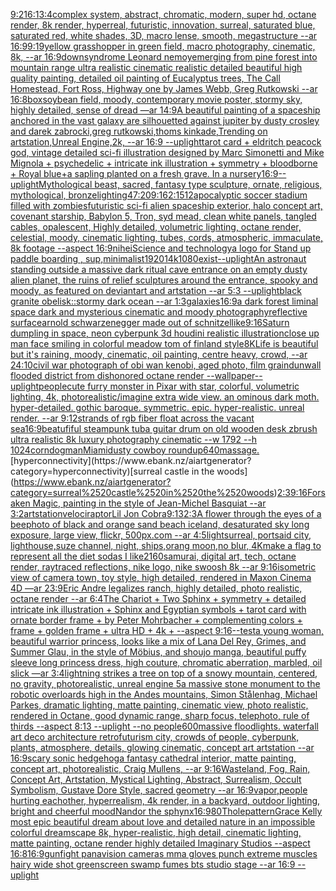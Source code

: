[9:21](https://www.ebank.nz/aiartgenerator?category=9%3A21)[6:1](https://www.ebank.nz/aiartgenerator?category=6%3A1)[3:4](https://www.ebank.nz/aiartgenerator?category=3%3A4)[complex system, abstract, chromatic, modern, super hd, octane render, 8k render, hyperreal, futuristic, innovation, surreal, saturated blue, saturated red, white shades, 3D, macro lense, smooth, megastructure --ar 16:9](https://www.ebank.nz/aiartgenerator?category=complex%2520system%2C%2520abstract%2C%2520chromatic%2C%2520modern%2C%2520super%2520hd%2C%2520octane%2520render%2C%25208k%2520render%2C%2520hyperreal%2C%2520futuristic%2C%2520innovation%2C%2520surreal%2C%2520saturated%2520blue%2C%2520saturated%2520red%2C%2520white%2520shades%2C%25203D%2C%2520macro%2520lense%2C%2520smooth%2C%2520megastructure%2520--ar%252016%3A9)[9:19](https://www.ebank.nz/aiartgenerator?category=9%3A19)[yellow grasshopper in green field, macro photography, cinematic, 8k, --ar 16:9](https://www.ebank.nz/aiartgenerator?category=yellow%2520grasshopper%2520in%2520green%2520field%2C%2520macro%2520photography%2C%2520cinematic%2C%25208k%2C%2520--ar%252016%3A9)[downsyndrome Leonard nemoy](https://www.ebank.nz/aiartgenerator?category=downsyndrome%2520Leonard%2520nemoy)[emerging from pine forest into mountain range ultra realistic cinematic realistic detailed beautiful high quality painting, detailed oil painting of Eucalyptus trees, The Call Homestead, Fort Ross, Highway one by James Webb, Greg Rutkowski --ar 16:8](https://www.ebank.nz/aiartgenerator?category=emerging%2520from%2520pine%2520forest%2520into%2520mountain%2520range%2520ultra%2520realistic%2520cinematic%2520realistic%2520detailed%2520beautiful%2520high%2520quality%2520painting%2C%2520detailed%2520oil%2520painting%2520of%2520Eucalyptus%2520trees%2C%2520The%2520Call%2520Homestead%2C%2520Fort%2520Ross%2C%2520Highway%2520one%2520by%2520James%2520Webb%2C%2520Greg%2520Rutkowski%2520--ar%252016%3A8)[box](https://www.ebank.nz/aiartgenerator?category=box)[soybean field, moody, contemporary movie poster, stormy sky, highly detailed, sense of dread —ar 14:9](https://www.ebank.nz/aiartgenerator?category=soybean%2520field%2C%2520moody%2C%2520contemporary%2520movie%2520poster%2C%2520stormy%2520sky%2C%2520highly%2520detailed%2C%2520sense%2520of%2520dread%2520%E2%80%94ar%252014%3A9)[A beautiful painting of a spaceship anchored in the vast galaxy are silhouetted against jupiter by dusty crosley and darek zabrocki,greg rutkowski,thoms kinkade,Trending on artstation,Unreal Engine,2k, --ar 16:9 --uplight](https://www.ebank.nz/aiartgenerator?category=A%2520beautiful%2520painting%2520of%2520a%2520spaceship%2520anchored%2520in%2520the%2520vast%2520galaxy%2520are%2520silhouetted%2520against%2520jupiter%2520by%2520dusty%2520crosley%2520and%2520darek%2520zabrocki%2Cgreg%2520rutkowski%2Cthoms%2520kinkade%2CTrending%2520on%2520artstation%2CUnreal%C2%A0Engine%2C2k%2C%2520--ar%252016%3A9%2520--uplight)[tarot card + eldritch peacock god, vintage detailed sci-fi illustration designed by Marc Simonetti and Mike Mignola + psychedelic + intricate ink illustration + symmetry + bloodborne +  Royal blue+](https://www.ebank.nz/aiartgenerator?category=tarot%2520card%2520%2B%2520eldritch%2520peacock%2520god%2C%2520vintage%2520detailed%2520sci-fi%2520illustration%2520designed%2520by%2520Marc%2520Simonetti%2520and%2520Mike%2520Mignola%2520%2B%2520psychedelic%2520%2B%2520intricate%2520ink%2520illustration%2520%2B%2520symmetry%2520%2B%2520bloodborne%2520%2B%2520%2520Royal%2520blue%2B)[a sapling planted on a fresh grave. In a nursery](https://www.ebank.nz/aiartgenerator?category=a%2520sapling%2520planted%2520on%2520a%2520fresh%2520grave.%2520In%2520a%2520nursery)[16:9](https://www.ebank.nz/aiartgenerator?category=16%3A9)[--uplight](https://www.ebank.nz/aiartgenerator?category=--uplight)[Mythological beast, sacred, fantasy type sculpture, ornate, religious, mythological, bronze](https://www.ebank.nz/aiartgenerator?category=Mythological%2520beast%2C%2520sacred%2C%2520fantasy%2520type%2520sculpture%2C%2520ornate%2C%2520religious%2C%2520mythological%2C%2520bronze)[lighting](https://www.ebank.nz/aiartgenerator?category=lighting)[47:20](https://www.ebank.nz/aiartgenerator?category=47%3A20)[9:16](https://www.ebank.nz/aiartgenerator?category=9%3A16)[2:1](https://www.ebank.nz/aiartgenerator?category=2%3A1)[512](https://www.ebank.nz/aiartgenerator?category=512)[apocalyptic soccer stadium filled with zombies](https://www.ebank.nz/aiartgenerator?category=apocalyptic%2520soccer%2520stadium%2520filled%2520with%2520zombies)[futuristic sci-fi alien spaceship exterior, halo concept art, covenant starship, Babylon 5, Tron, syd mead, clean white panels, tangled cables, opalescent, Highly detailed, volumetric lighting, octane render, celestial, moody, cinematic lighting, tubes, cords, atmospheric, immaculate, 8k footage --aspect 16:9](https://www.ebank.nz/aiartgenerator?category=futuristic%2520sci-fi%2520alien%2520spaceship%2520exterior%2C%2520halo%2520concept%2520art%2C%2520covenant%2520starship%2C%2520Babylon%25205%2C%2520Tron%2C%2520syd%2520mead%2C%2520clean%2520white%2520panels%2C%2520tangled%2520cables%2C%2520opalescent%2C%2520Highly%2520detailed%2C%2520volumetric%2520lighting%2C%2520octane%2520render%2C%2520celestial%2C%2520moody%2C%2520cinematic%2520lighting%2C%2520tubes%2C%2520cords%2C%2520atmospheric%2C%2520immaculate%2C%25208k%2520footage%2520--aspect%252016%3A9)[nihei](https://www.ebank.nz/aiartgenerator?category=nihei)[Science and technology](https://www.ebank.nz/aiartgenerator?category=Science%2520and%2520technology)[a logo for Stand up paddle boarding , sup,minimalist](https://www.ebank.nz/aiartgenerator?category=a%2520logo%2520for%2520Stand%2520up%2520paddle%2520boarding%2520%2C%2520sup%2Cminimalist)[1920](https://www.ebank.nz/aiartgenerator?category=1920)[1](https://www.ebank.nz/aiartgenerator?category=1)[4k](https://www.ebank.nz/aiartgenerator?category=4k)[1080](https://www.ebank.nz/aiartgenerator?category=1080)[exist](https://www.ebank.nz/aiartgenerator?category=exist)[--uplight](https://www.ebank.nz/aiartgenerator?category=--uplight)[An astronaut standing outside a massive dark ritual cave entrance on an empty dusty alien planet, the ruins of relief sculptures around the entrance, spooky and moody, as featured on deviantart and artstation --ar 5:3 --uplight](https://www.ebank.nz/aiartgenerator?category=An%2520astronaut%2520standing%2520outside%2520a%2520massive%2520dark%2520ritual%2520cave%2520entrance%2520on%2520an%2520empty%2520dusty%2520alien%2520planet%2C%2520the%2520ruins%2520of%2520relief%2520sculptures%2520around%2520the%2520entrance%2C%2520spooky%2520and%2520moody%2C%2520as%2520featured%2520on%2520deviantart%2520and%2520artstation%2520--ar%25205%3A3%2520--uplight)[black granite obelisk::stormy dark ocean --ar 1:3](https://www.ebank.nz/aiartgenerator?category=black%2520granite%2520obelisk%3A%3Astormy%2520dark%2520ocean%2520--ar%25201%3A3)[galaxies](https://www.ebank.nz/aiartgenerator?category=galaxies)[16:9](https://www.ebank.nz/aiartgenerator?category=16%3A9)[a dark forest liminal space dark and mysterious cinematic and moody photography](https://www.ebank.nz/aiartgenerator?category=a%2520dark%2520forest%2520liminal%2520space%2520dark%2520and%2520mysterious%2520cinematic%2520and%2520moody%2520photography)[reflective surface](https://www.ebank.nz/aiartgenerator?category=reflective%2520surface)[arnold schwarzenegger made out of schnitzel](https://www.ebank.nz/aiartgenerator?category=arnold%2520schwarzenegger%2520made%2520out%2520of%2520schnitzel)[like](https://www.ebank.nz/aiartgenerator?category=like)[9:16](https://www.ebank.nz/aiartgenerator?category=9%3A16)[Saturn dumpling in space, neon cyberpunk 3d houdini realistic illustration](https://www.ebank.nz/aiartgenerator?category=Saturn%2520dumpling%2520in%2520space%2C%2520neon%2520cyberpunk%25203d%2520houdini%2520realistic%2520illustration)[close up man face smiling in colorful meadow tom of finland style](https://www.ebank.nz/aiartgenerator?category=close%2520up%2520man%2520face%2520smiling%2520in%2520colorful%2520meadow%2520tom%2520of%2520finland%2520style)[8K](https://www.ebank.nz/aiartgenerator?category=8K)[Life is beautiful but it's raining, moody, cinematic, oil painting, centre heavy, crowd, --ar 24:10](https://www.ebank.nz/aiartgenerator?category=Life%2520is%2520beautiful%2520but%2520it%27s%2520raining%2C%2520moody%2C%2520cinematic%2C%2520oil%2520painting%2C%2520centre%2520heavy%2C%2520crowd%2C%2520--ar%252024%3A10)[civil war photograph of obi wan kenobi, aged photo, film grain](https://www.ebank.nz/aiartgenerator?category=civil%2520war%2520photograph%2520of%2520obi%2520wan%2520kenobi%2C%2520aged%2520photo%2C%2520film%2520grain)[dunwall flooded district from dishonored octane render --wallpaper](https://www.ebank.nz/aiartgenerator?category=dunwall%2520flooded%2520district%2520from%2520dishonored%2520octane%2520render%2520--wallpaper)[--uplight](https://www.ebank.nz/aiartgenerator?category=--uplight)[people](https://www.ebank.nz/aiartgenerator?category=people)[cute furry monster in Pixar with star, colorful, volumetric lighting, 4k, photorealistic](https://www.ebank.nz/aiartgenerator?category=cute%2520furry%2520monster%2520in%2520Pixar%2520with%2520star%2C%2520colorful%2C%2520volumetric%2520lighting%2C%25204k%2C%2520photorealistic)[/imagine extra wide view. an ominous dark moth. hyper-detailed. gothic baroque. symmetric. epic. hyper-realistic. unreal render. --ar 9:12](https://www.ebank.nz/aiartgenerator?category=/imagine%2520extra%2520wide%2520view.%2520an%2520ominous%2520dark%2520moth.%2520hyper-detailed.%2520gothic%2520baroque.%2520symmetric.%2520epic.%2520hyper-realistic.%2520unreal%2520render.%2520--ar%25209%3A12)[strands of rgb fiber float across the vacant sea](https://www.ebank.nz/aiartgenerator?category=strands%2520of%2520rgb%2520fiber%2520float%2520across%2520the%2520vacant%2520sea)[16:9](https://www.ebank.nz/aiartgenerator?category=16%3A9)[beatufiful steampunk tuba guitar drum on old wooden desk zbrush ultra realistic 8k luxury photography cinematic --w 1792 --h 1024](https://www.ebank.nz/aiartgenerator?category=beatufiful%2520steampunk%2520tuba%2520guitar%2520drum%2520on%2520old%2520wooden%2520desk%2520zbrush%2520ultra%2520realistic%25208k%2520luxury%2520photography%2520cinematic%2520--w%25201792%2520--h%25201024)[corndog](https://www.ebank.nz/aiartgenerator?category=corndog)[man](https://www.ebank.nz/aiartgenerator?category=man)[Miami](https://www.ebank.nz/aiartgenerator?category=Miami)[dusty cowboy roundup](https://www.ebank.nz/aiartgenerator?category=dusty%2520cowboy%2520roundup)[640](https://www.ebank.nz/aiartgenerator?category=640)[massage.](https://www.ebank.nz/aiartgenerator?category=massage.)[hyperconnectivity](https://www.ebank.nz/aiartgenerator?category=hyperconnectivity)[surreal castle in the woods](https://www.ebank.nz/aiartgenerator?category=surreal%2520castle%2520in%2520the%2520woods)[2:3](https://www.ebank.nz/aiartgenerator?category=2%3A3)[9:16](https://www.ebank.nz/aiartgenerator?category=9%3A16)[Forsaken Magic, painting in the style of Jean-Michel Basquiat --ar 3:2](https://www.ebank.nz/aiartgenerator?category=Forsaken%2520Magic%2C%2520painting%2520in%2520the%2520style%2520of%2520Jean-Michel%2520Basquiat%2520--ar%25203%3A2)[artstation](https://www.ebank.nz/aiartgenerator?category=artstation)[velociraptor](https://www.ebank.nz/aiartgenerator?category=velociraptor)[Lil Jon Cobra](https://www.ebank.nz/aiartgenerator?category=Lil%2520Jon%2520Cobra)[9:13](https://www.ebank.nz/aiartgenerator?category=9%3A13)[2:3](https://www.ebank.nz/aiartgenerator?category=2%3A3)[A flower through the eyes of a bee](https://www.ebank.nz/aiartgenerator?category=A%2520flower%2520through%2520the%2520eyes%2520of%2520a%2520bee)[photo of black and orange sand beach iceland, desaturated sky long exposure, large view, flickr, 500px.com --ar 4:5](https://www.ebank.nz/aiartgenerator?category=photo%2520of%2520black%2520and%2520orange%2520sand%2520beach%2520iceland%2C%2520desaturated%2520sky%2520long%2520exposure%2C%2520large%2520view%2C%2520flickr%2C%2520500px.com%2520--ar%25204%3A5)[light](https://www.ebank.nz/aiartgenerator?category=light)[surreal, portsaid city, lighthouse,suze channel, night, ships,orang moon,no blur, 4K](https://www.ebank.nz/aiartgenerator?category=surreal%2C%2520portsaid%2520city%2C%2520lighthouse%2Csuze%2520channel%2C%2520night%2C%2520ships%2Corang%2520moon%2Cno%2520blur%2C%25204K)[make a flag to represent all the diet sodas I like](https://www.ebank.nz/aiartgenerator?category=make%2520a%2520flag%2520to%2520represent%2520all%2520the%2520diet%2520sodas%2520I%2520like)[2160](https://www.ebank.nz/aiartgenerator?category=2160)[samurai, digital art, tech, octane render, raytraced reflections, nike logo, nike swoosh 8k --ar 9:16](https://www.ebank.nz/aiartgenerator?category=samurai%2C%2520digital%2520art%2C%2520tech%2C%2520octane%2520render%2C%2520raytraced%2520reflections%2C%2520nike%2520logo%2C%2520nike%2520swoosh%25208k%2520--ar%25209%3A16)[isometric view of camera town, toy style, high detailed, rendered in Maxon Cinema 4D —ar 23:9](https://www.ebank.nz/aiartgenerator?category=isometric%2520view%2520of%2520camera%2520town%2C%2520toy%2520style%2C%2520high%2520detailed%2C%2520rendered%2520in%2520Maxon%2520Cinema%25204D%2520%E2%80%94ar%252023%3A9)[Eric Andre legalizes ranch, highly detailed, photo realistic, octane render --ar 6:4](https://www.ebank.nz/aiartgenerator?category=Eric%2520Andre%2520legalizes%2520ranch%2C%2520highly%2520detailed%2C%2520photo%2520realistic%2C%2520octane%2520render%2520--ar%25206%3A4)[The Chariot + Two Sphinx + symmetry + detailed intricate ink illustration + Sphinx and Egyptian symbols  + tarot card with ornate border frame + by Peter Mohrbacher + complementing colors + frame + golden frame + ultra HD + 4k + --aspect 9:16](https://www.ebank.nz/aiartgenerator?category=The%2520Chariot%2520%2B%2520Two%2520Sphinx%2520%2B%2520symmetry%2520%2B%2520detailed%2520intricate%2520ink%2520illustration%2520%2B%2520Sphinx%2520and%2520Egyptian%2520symbols%2520%2520%2B%2520tarot%2520card%2520with%2520ornate%2520border%2520frame%2520%2B%2520by%2520Peter%2520Mohrbacher%2520%2B%2520complementing%2520colors%2520%2B%2520frame%2520%2B%2520golden%2520frame%2520%2B%2520ultra%2520HD%2520%2B%25204k%2520%2B%2520--aspect%25209%3A16)[--test](https://www.ebank.nz/aiartgenerator?category=--test)[a young woman, beautiful warrior princess, looks like a mix of Lana Del Rey, Grimes, and Summer Glau, in the style of Möbius, and shoujo manga, beautiful puffy sleeve long princess dress, high couture, chromatic aberration, marbled, oil slick —ar 3:4](https://www.ebank.nz/aiartgenerator?category=a%2520young%2520woman%2C%2520beautiful%2520warrior%2520princess%2C%2520looks%2520like%2520a%2520mix%2520of%2520Lana%2520Del%2520Rey%2C%2520Grimes%2C%2520and%2520Summer%2520Glau%2C%2520in%2520the%2520style%2520of%2520M%C3%B6bius%2C%2520and%2520shoujo%2520manga%2C%2520beautiful%2520puffy%2520sleeve%2520long%2520princess%2520dress%2C%2520high%2520couture%2C%2520chromatic%2520aberration%2C%2520marbled%2C%2520oil%2520slick%2520%E2%80%94ar%25203%3A4)[lightning strikes a tree on top of a snowy mountain, centered, no gravity, photorealistic, unreal engine 5](https://www.ebank.nz/aiartgenerator?category=lightning%2520strikes%2520a%2520tree%2520on%2520top%2520of%2520a%2520snowy%2520mountain%2C%2520centered%2C%2520no%2520gravity%2C%2520photorealistic%2C%2520unreal%2520engine%25205)[a massive stone monument to the robotic overloards high in the Andes mountains, Simon Stålenhag, Michael Parkes, dramatic lighting, matte painting, cinematic view, photo realistic, rendered in Octane, good dynamic range, sharp focus, telephoto, rule of thirds --aspect 8:13 --uplight --no people](https://www.ebank.nz/aiartgenerator?category=a%2520massive%2520stone%2520monument%2520to%2520the%2520robotic%2520overloards%2520high%2520in%2520the%2520Andes%2520mountains%2C%2520Simon%2520St%C3%A5lenhag%2C%2520Michael%2520Parkes%2C%2520dramatic%2520lighting%2C%2520matte%2520painting%2C%2520cinematic%2520view%2C%2520photo%2520realistic%2C%2520rendered%2520in%2520Octane%2C%2520good%2520dynamic%2520range%2C%2520sharp%2520focus%2C%2520telephoto%2C%2520rule%2520of%2520thirds%2520--aspect%25208%3A13%2520--uplight%2520--no%2520people)[600](https://www.ebank.nz/aiartgenerator?category=600)[massive floodlights. waterfall art deco architecture retrofuturism city, crowds of people, cyberpunk, plants, atmosphere, details, glowing cinematic, concept art artstation --ar 16:9](https://www.ebank.nz/aiartgenerator?category=massive%2520floodlights.%2520waterfall%2520art%2520deco%2520architecture%2520retrofuturism%2520city%2C%2520crowds%2520of%2520people%2C%2520cyberpunk%2C%2520plants%2C%2520atmosphere%2C%2520details%2C%2520glowing%2520cinematic%2C%2520concept%2520art%2520artstation%2520--ar%252016%3A9)[scary sonic hedgehog](https://www.ebank.nz/aiartgenerator?category=scary%2520sonic%2520hedgehog)[a fantasy cathedral interior, matte painting, concept art, photorealistic, Craig Mullens, --ar 9:16](https://www.ebank.nz/aiartgenerator?category=a%2520fantasy%2520cathedral%2520interior%2C%2520matte%2520painting%2C%2520concept%2520art%2C%2520photorealistic%2C%2520Craig%2520Mullens%2C%2520--ar%25209%3A16)[Wasteland, Fog, Rain, Concept Art, Artstation, Mystical Lighting, Abstract, Surrealism, Occult Symbolism, Gustave Dore Style, sacred geometry --ar 16:9](https://www.ebank.nz/aiartgenerator?category=Wasteland%2C%2520Fog%2C%2520Rain%2C%2520Concept%2520Art%2C%2520Artstation%2C%2520Mystical%2520Lighting%2C%2520Abstract%2C%2520Surrealism%2C%2520Occult%2520Symbolism%2C%2520Gustave%2520Dore%2520Style%2C%2520sacred%2520geometry%2520--ar%252016%3A9)[vapor,](https://www.ebank.nz/aiartgenerator?category=vapor%2C)[people hurting eachother, hyperrealism, 4k render, in a backyard, outdoor lighting, bright and cheerful mood](https://www.ebank.nz/aiartgenerator?category=people%2520hurting%2520eachother%2C%2520hyperrealism%2C%25204k%2520render%2C%2520in%2520a%2520backyard%2C%2520outdoor%2520lighting%2C%2520bright%2520and%2520cheerful%2520mood)[Nandor the sphynx](https://www.ebank.nz/aiartgenerator?category=Nandor%2520the%2520sphynx)[16:9](https://www.ebank.nz/aiartgenerator?category=16%3A9)[80](https://www.ebank.nz/aiartgenerator?category=80)[Thole](https://www.ebank.nz/aiartgenerator?category=Thole)[pattern](https://www.ebank.nz/aiartgenerator?category=pattern)[Grace Kelly most epic beautiful dream about love and detailed nature in an impossible colorful dreamscape 8k, hyper-realistic, high detail, cinematic lighting, matte painting, octane render highly detailed Imaginary Studios --aspect 16:8](https://www.ebank.nz/aiartgenerator?category=Grace%2520Kelly%2520most%2520epic%2520beautiful%2520dream%2520about%2520love%2520and%2520detailed%2520nature%2520in%2520an%2520impossible%2520colorful%2520dreamscape%25208k%2C%2520hyper-realistic%2C%2520high%2520detail%2C%2520cinematic%2520lighting%2C%2520matte%2520painting%2C%2520octane%2520render%2520highly%2520detailed%2520Imaginary%2520Studios%2520--aspect%252016%3A8)[16:9](https://www.ebank.nz/aiartgenerator?category=16%3A9)[gun](https://www.ebank.nz/aiartgenerator?category=gun)[fight panavision cameras mma gloves punch extreme muscles hairy wide shot greenscreen swamp fumes bts studio stage --ar 16:9 --uplight](https://www.ebank.nz/aiartgenerator?category=fight%2520panavision%2520cameras%2520mma%2520gloves%2520punch%2520extreme%2520muscles%2520hairy%2520wide%2520shot%2520greenscreen%2520swamp%2520fumes%2520bts%2520studio%2520stage%2520--ar%252016%3A9%2520--uplight)